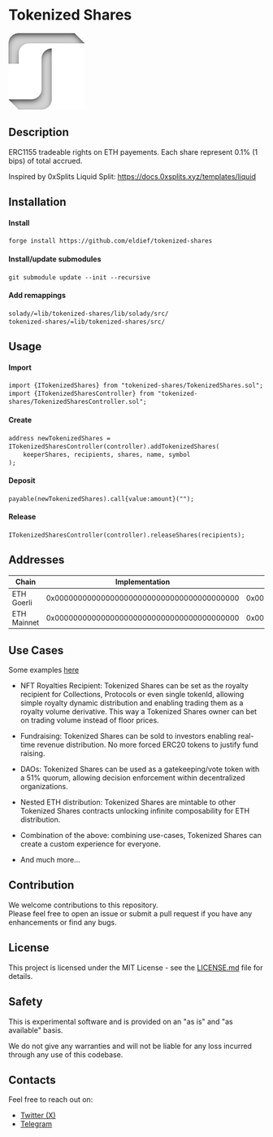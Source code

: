 # Tokenized Shares
<img src="/image/logo.png" width="150" height="150">

## Description
ERC1155 tradeable rights on ETH payements. Each share represent 0.1% (1 bips) of total accrued.  

Inspired by 0xSplits Liquid Split: https://docs.0xsplits.xyz/templates/liquid


## Installation

#### Install
```
forge install https://github.com/eldief/tokenized-shares
```

#### Install/update submodules
```
git submodule update --init --recursive
```

#### Add remappings
```
solady/=lib/tokenized-shares/lib/solady/src/
tokenized-shares/=lib/tokenized-shares/src/
```


## Usage

#### Import
```
import {ITokenizedShares} from "tokenized-shares/TokenizedShares.sol";
import {ITokenizedSharesController} from "tokenized-shares/TokenizedSharesController.sol";
```

#### Create
```
address newTokenizedShares = ITokenizedSharesController(controller).addTokenizedShares(
    keeperShares, recipients, shares, name, symbol
);
```

#### Deposit
```
payable(newTokenizedShares).call{value:amount}("");
```

#### Release
```
ITokenizedSharesController(controller).releaseShares(recipients);
```


## Addresses
| Chain       | Implementation                             | Controller                                 | Default Renderer                            |
|-------------|--------------------------------------------|--------------------------------------------|---------------------------------------------|
| ETH Goerli  | 0x0000000000000000000000000000000000000000 | 0x0000000000000000000000000000000000000000 |  0x0000000000000000000000000000000000000000 |
| ETH Mainnet | 0x0000000000000000000000000000000000000000 | 0x0000000000000000000000000000000000000000 |  0x0000000000000000000000000000000000000000 |


## Use Cases
Some examples [here](https://github.com/eldief/tokenized-shares/tree/main/src/examples)

- NFT Royalties Recipient: Tokenized Shares can be set as the royalty recipient for Collections, Protocols or even single tokenId, allowing simple royalty dynamic distribution and enabling trading them as a royalty volume derivative. This way a Tokenized Shares owner can bet on trading volume instead of floor prices.

- Fundraising: Tokenized Shares can be sold to investors enabling real-time revenue distribution. No more forced ERC20 tokens to justify fund raising.

- DAOs: Tokenized Shares can be used as a gatekeeping/vote token with a 51% quorum, allowing decision enforcement within decentralized organizations.

- Nested ETH distribution: Tokenized Shares are mintable to other Tokenized Shares contracts unlocking infinite composability for ETH distribution.

- Combination of the above: combining use-cases, Tokenized Shares can create a custom experience for everyone.
   
- And much more... 


## Contribution
We welcome contributions to this repository.  
Please feel free to open an issue or submit a pull request if you have any enhancements or find any bugs.


## License
This project is licensed under the MIT License - see the [LICENSE.md](LICENSE.md) file for details.


## Safety
This is experimental software and is provided on an "as is" and "as available" basis.

We do not give any warranties and will not be liable for any loss incurred through any use of this codebase.




## Contacts
Feel free to reach out on:
- [Twitter (X)](https://twitter.com/Filllqq)
- [Telegram](https://t.me/eldief)
